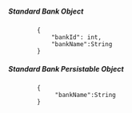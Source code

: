 ##### Standard Bank Object

            {
                "bankId": int,
                "bankName":String
            }
            
##### Standard Bank Persistable Object
			{
            	 "bankName":String
            }

